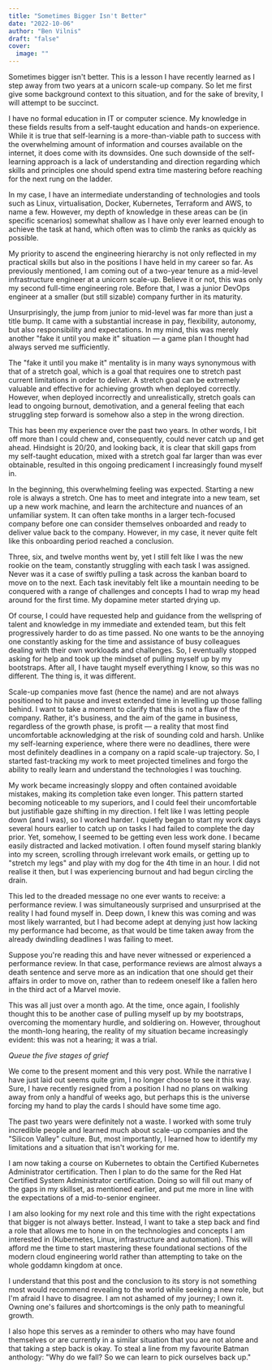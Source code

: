 ```yaml
---
title: "Sometimes Bigger Isn't Better"
date: "2022-10-06"
author: "Ben Vilnis"
draft: "false"
cover:
  image: ""
---
```


Sometimes bigger isn't better. This is a lesson I have recently learned as I step away from two years at a unicorn scale-up company. So let me first give some background context to this situation, and for the sake of brevity, I will attempt to be succinct.

I have no formal education in IT or computer science. My knowledge in these fields results from a self-taught education and hands-on experience. While it is true that self-learning is a more-than-viable path to success with the overwhelming amount of information and courses available on the internet, it does come with its downsides. One such downside of the self-learning approach is a lack of understanding and direction regarding which skills and principles one should spend extra time mastering before reaching for the next rung on the ladder.

In my case, I have an intermediate understanding of technologies and tools such as Linux, virtualisation, Docker, Kubernetes, Terraform and AWS, to name a few. However, my depth of knowledge in these areas can be (in specific scenarios) somewhat shallow as I have only ever learned enough to achieve the task at hand, which often was to climb the ranks as quickly as possible.

My priority to ascend the engineering hierarchy is not only reflected in my practical skills but also in the positions I have held in my career so far. As previously mentioned, I am coming out of a two-year tenure as a mid-level infrastructure engineer at a unicorn scale-up. Believe it or not, this was only my second full-time engineering role. Before that, I was a junior DevOps engineer at a smaller (but still sizable) company further in its maturity.

Unsurprisingly, the jump from junior to mid-level was far more than just a title bump. It came with a substantial increase in pay, flexibility, autonomy, but also responsibility and expectations. In my mind, this was merely another "fake it until you make it" situation — a game plan I thought had always served me sufficiently.

The "fake it until you make it" mentality is in many ways synonymous with that of a stretch goal, which is a goal that requires one to stretch past current limitations in order to deliver. A stretch goal can be extremely valuable and effective for achieving growth when deployed correctly. However, when deployed incorrectly and unrealistically, stretch goals can lead to ongoing burnout, demotivation, and a general feeling that each struggling step forward is somehow also a step in the wrong direction.

This has been my experience over the past two years. In other words, I bit off more than I could chew and, consequently, could never catch up and get ahead. Hindsight is 20/20, and looking back, it is clear that skill gaps from my self-taught education, mixed with a stretch goal far larger than was ever obtainable, resulted in this ongoing predicament I increasingly found myself in.

In the beginning, this overwhelming feeling was expected. Starting a new role is always a stretch. One has to meet and integrate into a new team, set up a new work machine, and learn the architecture and nuances of an unfamiliar system. It can often take months in a larger tech-focused company before one can consider themselves onboarded and ready to deliver value back to the company. However, in my case, it never quite felt like this onboarding period reached a conclusion.

Three, six, and twelve months went by, yet I still felt like I was the new rookie on the team, constantly struggling with each task I was assigned. Never was it a case of swiftly pulling a task across the kanban board to move on to the next. Each task inevitably felt like a mountain needing to be conquered with a range of challenges and concepts I had to wrap my head around for the first time. My dopamine meter started drying up.

Of course, I could have requested help and guidance from the wellspring of talent and knowledge in my immediate and extended team, but this felt progressively harder to do as time passed. No one wants to be the annoying one constantly asking for the time and assistance of busy colleagues dealing with their own workloads and challenges. So, I eventually stopped asking for help and took up the mindset of pulling myself up by my bootstraps. After all, I have taught myself everything I know, so this was no different. The thing is, it was different.

Scale-up companies move fast (hence the name) and are not always positioned to hit pause and invest extended time in levelling up those falling behind. I want to take a moment to clarify that this is not a flaw of the company. Rather, it's business, and the aim of the game in business, regardless of the growth phase, is profit — a reality that most find uncomfortable acknowledging at the risk of sounding cold and harsh. Unlike my self-learning experience, where there were no deadlines, there were most definitely deadlines in a company on a rapid scale-up trajectory. So, I started fast-tracking my work to meet projected timelines and forgo the ability to really learn and understand the technologies I was touching.

My work became increasingly sloppy and often contained avoidable mistakes, making its completion take even longer. This pattern started becoming noticeable to my superiors, and I could feel their uncomfortable but justifiable gaze shifting in my direction. I felt like I was letting people down (and I was), so I worked harder. I quietly began to start my work days several hours earlier to catch up on tasks I had failed to complete the day prior. Yet, somehow, I seemed to be getting even less work done. I became easily distracted and lacked motivation. I often found myself staring blankly into my screen, scrolling through irrelevant work emails, or getting up to "stretch my legs" and play with my dog for the 4th time in an hour. I did not realise it then, but I was experiencing burnout and had begun circling the drain.

This led to the dreaded message no one ever wants to receive: a performance review. I was simultaneously surprised and unsurprised at the reality I had found myself in. Deep down, I knew this was coming and was most likely warranted, but I had become adept at denying just how lacking my performance had become, as that would be time taken away from the already dwindling deadlines I was failing to meet.

Suppose you're reading this and have never witnessed or experienced a performance review. In that case, performance reviews are almost always a death sentence and serve more as an indication that one should get their affairs in order to move on, rather than to redeem oneself like a fallen hero in the third act of a Marvel movie.

This was all just over a month ago. At the time, once again, I foolishly thought this to be another case of pulling myself up by my bootstraps, overcoming the momentary hurdle, and soldiering on. However, throughout the month-long hearing, the reality of my situation became increasingly evident: this was not a hearing; it was a trial.

*Queue the five stages of grief*

We come to the present moment and this very post. While the narrative I have just laid out seems quite grim, I no longer choose to see it this way. Sure, I have recently resigned from a position I had no plans on walking away from only a handful of weeks ago, but perhaps this is the universe forcing my hand to play the cards I should have some time ago.

The past two years were definitely not a waste. I worked with some truly incredible people and learned much about scale-up companies and the "Silicon Valley" culture. But, most importantly, I learned how to identify my limitations and a situation that isn't working for me.

I am now taking a course on Kubernetes to obtain the Certified Kubernetes Administrator certification. Then I plan to do the same for the Red Hat Certified System Administrator certification. Doing so will fill out many of the gaps in my skillset, as mentioned earlier, and put me more in line with the expectations of a mid-to-senior engineer.

I am also looking for my next role and this time with the right expectations that bigger is not always better. Instead, I want to take a step back and find a role that allows me to hone in on the technologies and concepts I am interested in (Kubernetes, Linux, infrastructure and automation). This will afford me the time to start mastering these foundational sections of the modern cloud engineering world rather than attempting to take on the whole goddamn kingdom at once.

I understand that this post and the conclusion to its story is not something most would recommend revealing to the world while seeking a new role, but I'm afraid I have to disagree. I am not ashamed of my journey; I own it. Owning one's failures and shortcomings is the only path to meaningful growth.

I also hope this serves as a reminder to others who may have found themselves or are currently in a similar situation that you are not alone and that taking a step back is okay. To steal a line from my favourite Batman anthology: "Why do we fall? So we can learn to pick ourselves back up."
